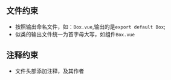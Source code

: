 ## 文件约束
- 按照输出命名文件，如：`Box.vue`,输出的是`export default Box`;
- 似类的输出文件统一为首字母大写，如组件`Box.vue`

## 注释约束
- 文件头部添加注释，及其作者
 
